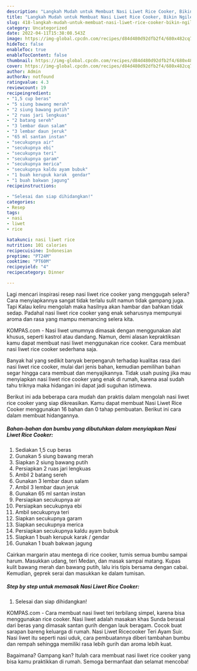 ```yaml
---
description: "Langkah Mudah untuk Membuat Nasi Liwet Rice Cooker, Bikin Ngiler"
title: "Langkah Mudah untuk Membuat Nasi Liwet Rice Cooker, Bikin Ngiler"
slug: 418-langkah-mudah-untuk-membuat-nasi-liwet-rice-cooker-bikin-ngiler
category: Uncategorized
date: 2022-04-11T15:38:08.543Z
image: https://img-global.cpcdn.com/recipes/d84d480d92dfb2f4/680x482cq70/nasi-liwet-rice-cooker-foto-resep-utama.jpg
hideToc: false
enableToc: true
enableTocContent: false
thumbnail: https://img-global.cpcdn.com/recipes/d84d480d92dfb2f4/680x482cq70/nasi-liwet-rice-cooker-foto-resep-utama.jpg
cover: https://img-global.cpcdn.com/recipes/d84d480d92dfb2f4/680x482cq70/nasi-liwet-rice-cooker-foto-resep-utama.jpg
author: Admin
authorAv: notfound
ratingvalue: 4.3
reviewcount: 19
recipeingredient:
- "1,5 cup beras"
- "5 siung bawang merah"
- "2 siung bawang putih"
- "2 ruas jari lengkuas"
- "2 batang sereh"
- "3 lembar daun salam"
- "3 lembar daun jeruk"
- "65 ml santan instan"
- "secukupnya air"
- "secukupnya ebi"
- "secukupnya teri"
- "secukupnya garam"
- "secukupnya merica"
- "secukupnya kaldu ayam bubuk"
- "1 buah kerupuk karak  gendar"
- "1 buah bakwan jagung"
recipeinstructions:

- "Selesai dan siap dihidangkan!"
categories:
- Resep
tags:
- nasi
- liwet
- rice

katakunci: nasi liwet rice 
nutrition: 101 calories
recipecuisine: Indonesian
preptime: "PT24M"
cooktime: "PT60M"
recipeyield: "4"
recipecategory: Dinner

---
```



Lagi mencari inspirasi resep nasi liwet rice cooker yang menggugah selera? Cara menyiapkannya sangat tidak terlalu sulit namun tidak gampang juga. Tapi Kalau keliru mengolah maka hasilnya akan hambar dan bahkan tidak sedap. Padahal nasi liwet rice cooker yang enak seharusnya mempunyai aroma dan rasa yang mampu memancing selera kita.


KOMPAS.com - Nasi liwet umumnya dimasak dengan menggunakan alat khusus, seperti kastrol atau dandang. Namun, demi alasan kepraktiksan kamu dapat membuat nasi liwet menggunakan rice cooker. Cara membuat nasi liwet rice cooker sederhana saja.

Banyak hal yang sedikit banyak berpengaruh terhadap kualitas rasa dari nasi liwet rice cooker, mulai dari jenis bahan, kemudian pemilihan bahan segar hingga cara membuat dan menyajikannya. Tidak usah pusing jika mau menyiapkan nasi liwet rice cooker yang enak di rumah, karena asal sudah tahu triknya maka hidangan ini dapat jadi suguhan istimewa.


Berikut ini ada beberapa cara mudah dan praktis dalam mengolah nasi liwet rice cooker yang siap dikreasikan. Kamu dapat membuat Nasi Liwet Rice Cooker menggunakan 16 bahan dan 0 tahap pembuatan. Berikut ini cara dalam membuat hidangannya.

<!--inarticleads1-->

##### Bahan-bahan dan bumbu yang dibutuhkan dalam menyiapkan Nasi Liwet Rice Cooker:

1. Sediakan 1,5 cup beras
1. Gunakan 5 siung bawang merah
1. Siapkan 2 siung bawang putih
1. Persiapkan 2 ruas jari lengkuas
1. Ambil 2 batang sereh
1. Gunakan 3 lembar daun salam
1. Ambil 3 lembar daun jeruk
1. Gunakan 65 ml santan instan
1. Persiapkan secukupnya air
1. Persiapkan secukupnya ebi
1. Ambil secukupnya teri
1. Siapkan secukupnya garam
1. Siapkan secukupnya merica
1. Persiapkan secukupnya kaldu ayam bubuk
1. Siapkan 1 buah kerupuk karak / gendar
1. Gunakan 1 buah bakwan jagung


Cairkan margarin atau mentega di rice cooker, tumis semua bumbu sampai harum. Masukkan udang, teri Medan, dan masak sampai matang. Kupas kulit bawang merah dan bawang putih, lalu iris tipis bersama dengan cabai. Kemudian, geprek serai dan masukkan ke dalam tumisan. 

<!--inarticleads2-->

##### Step by step untuk memasak Nasi Liwet Rice Cooker:


1. Selesai dan siap dihidangkan!

KOMPAS.com - Cara membuat nasi liwet teri terbilang simpel, karena bisa menggunakan rice cooker. Nasi liwet adalah masakan khas Sunda berasal dari beras yang dimasak santan gurih dengan lauk beragam. Cocok buat sarapan bareng keluarga di rumah. Nasi Liwet Ricecooker Teri Ayam Suir. Nasi liwet itu seperti nasi uduk, cara pembuatannya diberi tambahan bumbu dan rempah sehingga memiliki rasa lebih gurih dan aroma lebih kuat. 

Bagaimana? Gampang kan? Itulah cara membuat nasi liwet rice cooker yang bisa kamu praktikkan di rumah. Semoga bermanfaat dan selamat mencoba!
